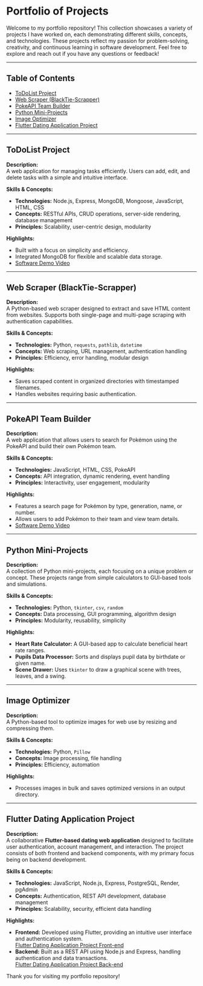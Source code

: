 # Portfolio of Projects

Welcome to my portfolio repository! This collection showcases a variety of projects I have worked on, each demonstrating different skills, concepts, and technologies. These projects reflect my passion for problem-solving, creativity, and continuous learning in software development. Feel free to explore and reach out if you have any questions or feedback!

---

## Table of Contents

- [ToDoList Project](#todolist-project)
- [Web Scraper (BlackTie-Scrapper)](#web-scraper-blacktie-scrapper)
- [PokeAPI Team Builder](#pokeapi-team-builder)
- [Python Mini-Projects](#python-mini-projects)
- [Image Optimizer](#image-optimizer)
- [Flutter Dating Application Project](#Flutter-Dating-Application-Project)

---

## ToDoList Project

**Description:**  
A web application for managing tasks efficiently. Users can add, edit, and delete tasks with a simple and intuitive interface.

**Skills & Concepts:**

- **Technologies:** Node.js, Express, MongoDB, Mongoose, JavaScript, HTML, CSS
- **Concepts:** RESTful APIs, CRUD operations, server-side rendering, database management
- **Principles:** Scalability, user-centric design, modularity

**Highlights:**

- Built with a focus on simplicity and efficiency.
- Integrated MongoDB for flexible and scalable data storage.
- [Software Demo Video](https://drive.google.com/file/d/19Ectx0qf4DveIQ1d-UBclgjXK_exzLUk/view?usp=share_link)

---

## Web Scraper (BlackTie-Scrapper)

**Description:**  
A Python-based web scraper designed to extract and save HTML content from websites. Supports both single-page and multi-page scraping with authentication capabilities.

**Skills & Concepts:**

- **Technologies:** Python, `requests`, `pathlib`, `datetime`
- **Concepts:** Web scraping, URL management, authentication handling
- **Principles:** Efficiency, error handling, modular design

**Highlights:**

- Saves scraped content in organized directories with timestamped filenames.
- Handles websites requiring basic authentication.

---

## PokeAPI Team Builder

**Description:**  
A web application that allows users to search for Pokémon using the PokeAPI and build their own Pokémon team.

**Skills & Concepts:**

- **Technologies:** JavaScript, HTML, CSS, PokeAPI
- **Concepts:** API integration, dynamic rendering, event handling
- **Principles:** Interactivity, user engagement, modularity

**Highlights:**

- Features a search page for Pokémon by type, generation, name, or number.
- Allows users to add Pokémon to their team and view team details.
- [Software Demo Video](https://drive.google.com/file/d/1tGcHJTNvnpmNc-9fruvO72v9t44xT009/view?usp=sharing)

---

## Python Mini-Projects

**Description:**  
A collection of Python mini-projects, each focusing on a unique problem or concept. These projects range from simple calculators to GUI-based tools and simulations.

**Skills & Concepts:**

- **Technologies:** Python, `tkinter`, `csv`, `random`
- **Concepts:** Data processing, GUI programming, algorithm design
- **Principles:** Modularity, reusability, simplicity

**Highlights:**

- **Heart Rate Calculator:** A GUI-based app to calculate beneficial heart rate ranges.
- **Pupils Data Processor:** Sorts and displays pupil data by birthdate or given name.
- **Scene Drawer:** Uses `tkinter` to draw a graphical scene with trees, leaves, and a swing.

---

## Image Optimizer

**Description:**  
A Python-based tool to optimize images for web use by resizing and compressing them.

**Skills & Concepts:**

- **Technologies:** Python, `Pillow`
- **Concepts:** Image processing, file handling
- **Principles:** Efficiency, automation

**Highlights:**

- Processes images in bulk and saves optimized versions in an output directory.

---
## Flutter Dating Application Project

**Description:**  
A collaborative **Flutter-based dating web application** designed to facilitate user authentication, account management, and interaction. The project consists of both frontend and backend components, with my primary focus being on backend development.

**Skills & Concepts:**

- **Technologies:** JavaScript, Node.js, Express, PostgreSQL, Render, pgAdmin
- **Concepts:** Authentication, REST API development, database management
- **Principles:** Scalability, security, efficient data handling

**Highlights:**

- **Frontend:** Developed using Flutter, providing an intuitive user interface and authentication system.  
  [Flutter Dating Application Project Front-end](https://github.com/naroburnett/FlutterFrontEnd)
- **Backend:** Built as a REST API using Node.js and Express, handling authentication and data transactions.  
  [Flutter Dating Application Project Back-end](https://github.com/naroburnett/FlutterBackEnd)

Thank you for visiting my portfolio repository!
